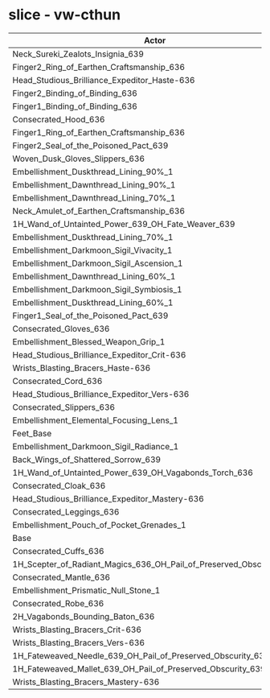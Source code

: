 # slice - vw-cthun
| Actor | DPS | Increase |
|---|:---:|:---:|
|Neck_Sureki_Zealots_Insignia_639|1398944|1.83%|
|Finger2_Ring_of_Earthen_Craftsmanship_636|1393682|1.45%|
|Head_Studious_Brilliance_Expeditor_Haste-636|1392254|1.34%|
|Finger2_Binding_of_Binding_636|1391761|1.31%|
|Finger1_Binding_of_Binding_636|1390720|1.23%|
|Consecrated_Hood_636|1389444|1.14%|
|Finger1_Ring_of_Earthen_Craftsmanship_636|1388727|1.09%|
|Finger2_Seal_of_the_Poisoned_Pact_639|1388275|1.05%|
|Woven_Dusk_Gloves_Slippers_636|1387865|1.02%|
|Embellishment_Duskthread_Lining_90%_1|1386328|0.91%|
|Embellishment_Dawnthread_Lining_90%_1|1384785|0.80%|
|Embellishment_Dawnthread_Lining_70%_1|1384723|0.80%|
|Neck_Amulet_of_Earthen_Craftsmanship_636|1384382|0.77%|
|1H_Wand_of_Untainted_Power_639_OH_Fate_Weaver_639|1384196|0.76%|
|Embellishment_Duskthread_Lining_70%_1|1383710|0.72%|
|Embellishment_Darkmoon_Sigil_Vivacity_1|1383013|0.67%|
|Embellishment_Darkmoon_Sigil_Ascension_1|1382058|0.60%|
|Embellishment_Dawnthread_Lining_60%_1|1381831|0.59%|
|Embellishment_Darkmoon_Sigil_Symbiosis_1|1381741|0.58%|
|Embellishment_Duskthread_Lining_60%_1|1381533|0.56%|
|Finger1_Seal_of_the_Poisoned_Pact_639|1381407|0.55%|
|Consecrated_Gloves_636|1380196|0.47%|
|Embellishment_Blessed_Weapon_Grip_1|1379637|0.43%|
|Head_Studious_Brilliance_Expeditor_Crit-636|1379402|0.41%|
|Wrists_Blasting_Bracers_Haste-636|1378839|0.37%|
|Consecrated_Cord_636|1378805|0.37%|
|Head_Studious_Brilliance_Expeditor_Vers-636|1378195|0.32%|
|Consecrated_Slippers_636|1377181|0.25%|
|Embellishment_Elemental_Focusing_Lens_1|1376509|0.20%|
|Feet_Base|1376309|0.18%|
|Embellishment_Darkmoon_Sigil_Radiance_1|1376305|0.18%|
|Back_Wings_of_Shattered_Sorrow_639|1375650|0.14%|
|1H_Wand_of_Untainted_Power_639_OH_Vagabonds_Torch_636|1375552|0.13%|
|Consecrated_Cloak_636|1375320|0.11%|
|Head_Studious_Brilliance_Expeditor_Mastery-636|1374742|0.07%|
|Consecrated_Leggings_636|1374664|0.06%|
|Embellishment_Pouch_of_Pocket_Grenades_1|1374353|0.04%|
|Base|1373785|0.00%|
|Consecrated_Cuffs_636|1373598|-0.01%|
|1H_Scepter_of_Radiant_Magics_636_OH_Pail_of_Preserved_Obscurity_639|1373503|-0.02%|
|Consecrated_Mantle_636|1373453|-0.02%|
|Embellishment_Prismatic_Null_Stone_1|1372842|-0.07%|
|Consecrated_Robe_636|1372604|-0.09%|
|2H_Vagabonds_Bounding_Baton_636|1372482|-0.09%|
|Wrists_Blasting_Bracers_Crit-636|1371556|-0.16%|
|Wrists_Blasting_Bracers_Vers-636|1369621|-0.30%|
|1H_Fateweaved_Needle_639_OH_Pail_of_Preserved_Obscurity_639|1369034|-0.35%|
|1H_Fateweaved_Mallet_639_OH_Pail_of_Preserved_Obscurity_639|1367844|-0.43%|
|Wrists_Blasting_Bracers_Mastery-636|1367496|-0.46%|
